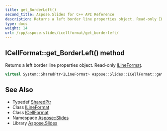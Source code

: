 ```yaml
---
title: get_BorderLeft()
second_title: Aspose.Slides for C++ API Reference
description: Returns a left border line properties object. Read-only ILineFormat.
type: docs
weight: 14
url: /cpp/aspose.slides/icellformat/get_borderleft/
---
```

## ICellFormat::get_BorderLeft() method


Returns a left border line properties object. Read-only [ILineFormat](../../ilineformat/).

```cpp
virtual System::SharedPtr<ILineFormat> Aspose::Slides::ICellFormat::get_BorderLeft()=0
```

## See Also

* Typedef [SharedPtr](../../system/sharedptr/)
* Class [ILineFormat](../ilineformat/)
* Class [ICellFormat](./)
* Namespace [Aspose::Slides](../)
* Library [Aspose.Slides](../../)